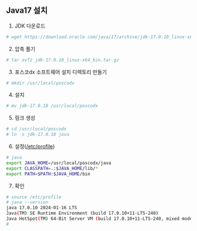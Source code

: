 ## Java17 설치

1. JDK 다운로드
```sh
# wget https://download.oracle.com/java/17/archive/jdk-17.0.10_linux-x64_bin.tar.gz  (x64 아키턱처 다운로드 URL)
```

2. 압축 풀기
```sh
# tar xvfz jdk-17.0.10_linux-x64_bin.tar.gz
```

3. 포스코dx 소프트웨어 설치 디렉토리 만들기
```sh
# mkdir /usr/local/poscodx
```

4. 설치
```sh
# mv jdk-17.0.10 /usr/local/poscodx
```

5. 링크 생성
```sh
# cd /usr/local/poscodx
# ln -s jdk-17.0.10 java
```

6. 설정([/etc/profile](https://github.com/bitacademy-poscodx/rocky-practices/blob/main/lx/etc/profile))
```sh
# java
export JAVA_HOME=/usr/local/poscodx/java
export CLASSPATH=.:$JAVA_HOME/lib/*
export PATH=$PATH:$JAVA_HOME/bin
```

7. 확인
```sh
# source /etc/profile
# java --version
java 17.0.10 2024-01-16 LTS
Java(TM) SE Runtime Environment (build 17.0.10+11-LTS-240)
Java HotSpot(TM) 64-Bit Server VM (build 17.0.10+11-LTS-240, mixed mode, sharing)
#
```
